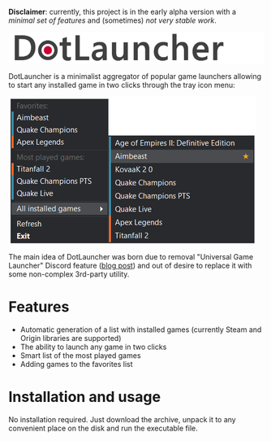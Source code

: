 **Disclaimer**: currently, this project is in the early alpha version with a *minimal set of features* and (sometimes) *not very stable work*.

![DotLauncher](Resources/logo.png)

DotLauncher is a minimalist aggregator of popular game launchers allowing to start any installed game in two clicks through the tray icon menu:

![Screenshot](Resources/screenshot.png)

The main idea of DotLauncher was born due to removal "Universal Game Launcher" Discord feature ([blog post](https://blog.discord.com/were-constantly-listening-to-your-feedback-and-working-to-improve-how-discord-feels-and-functions-676a5cb3ab63)) and out of desire to replace it with some non-complex 3rd-party utility. 

# Features

* Automatic generation of a list with installed games (currently Steam and Origin libraries are supported)
* The ability to launch any game in two clicks
* Smart list of the most played games
* Adding games to the favorites list

# Installation and usage

No installation required. Just download the archive, unpack it to any convenient place on the disk and run the executable file.
